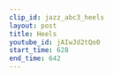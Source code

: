 ```yaml
---
clip_id: jazz_abc3_heels
layout: post
title: Heels
youtube_id: jAIwJd2tQo0
start_time: 628
end_time: 642
---
```


